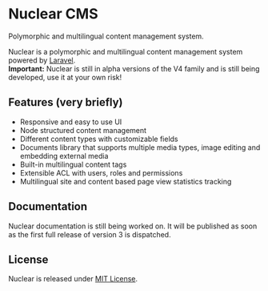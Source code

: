 # Nuclear CMS
Polymorphic and multilingual content management system.

Nuclear is a polymorphic and multilingual content management system powered by [Laravel](https://laravel.com).  
**Important:** Nuclear is still in alpha versions of the V4 family and is still being developed, use it at your own risk!

## Features (very briefly)
* Responsive and easy to use UI
* Node structured content management
* Different content types with customizable fields
* Documents library that supports multiple media types, image editing and embedding external media
* Built-in multilingual content tags
* Extensible ACL with users, roles and permissions
* Multilingual site and content based page view statistics tracking

## Documentation
Nuclear documentation is still being worked on. It will be published as soon as the first full release of version 3 is dispatched.

## License
Nuclear is released under [MIT License](https://github.com/NuclearCMS/Nuclear/blob/master/LICENSE).